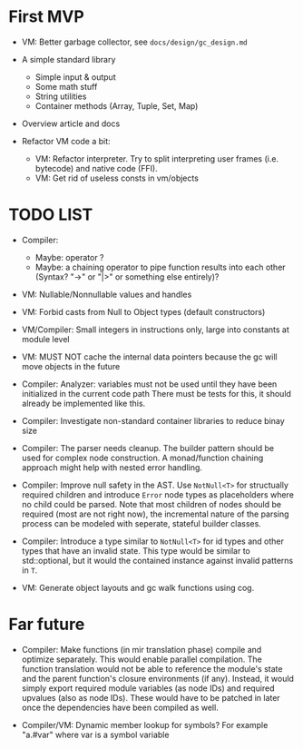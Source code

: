 # First MVP

-   VM: Better garbage collector, see `docs/design/gc_design.md`

-   A simple standard library

    -   Simple input & output
    -   Some math stuff
    -   String utilities
    -   Container methods (Array, Tuple, Set, Map)

-   Overview article and docs

-   Refactor VM code a bit:

    -   VM: Refactor interpreter. Try to split interpreting user frames (i.e. bytecode) and native code (FFI).
    -   VM: Get rid of useless consts in vm/objects

# TODO LIST

-   Compiler:
    -   Maybe: operator ?
    -   Maybe: a chaining operator to pipe function results into each other (Syntax? "->" or "|>" or something else entirely)?

-   VM: Nullable/Nonnullable values and handles

-   VM: Forbid casts from Null to Object types (default constructors)

-   VM/Compiler: Small integers in instructions only, large into constants at module level

-   VM: MUST NOT cache the internal data pointers because the gc will move objects in the future

-   Compiler: Analyzer: variables must not be used until they have been initialized in the current code path
    There must be tests for this, it should already be implemented like this.

-   Compiler: Investigate non-standard container libraries to reduce binay size

-   Compiler: The parser needs cleanup. The builder pattern should be used for complex node construction. A monad/function chaining
    approach might help with nested error handling.

-   Compiler: Improve null safety in the AST. Use `NotNull<T>` for structually required children and introduce `Error` node types
    as placeholders where no child could be parsed. Note that most children of nodes should be required (most are not right now), the
    incremental nature of the parsing process can be modeled with seperate, stateful builder classes.

-   Compiler: Introduce a type similar to `NotNull<T>` for id types and other types that have an invalid state. This type would be 
    similar to std::optional<T>, but it would the contained instance against invalid patterns in `T`.

-   VM: Generate object layouts and gc walk functions using cog.

# Far future

-   Compiler: Make functions (in mir translation phase) compile and optimize separately. This would enable parallel compilation.
    The function translation would not be able to reference the module's state and the parent function's closure environments (if any).
    Instead, it would simply export required module variables (as node IDs) and required upvalues (also as node IDs). These
    would have to be patched in later once the dependencies have been compiled as well.

-   Compiler/VM: Dynamic member lookup for symbols? For example "a.#var" where var is a symbol variable

